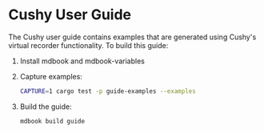 # Cushy User Guide

The Cushy user guide contains examples that are generated using Cushy's virtual
recorder functionality. To build this guide:

1. Install mdbook and mdbook-variables
2. Capture examples:

   ```sh
   CAPTURE=1 cargo test -p guide-examples --examples
   ```

3. Build the guide:

   ```sh
   mdbook build guide
   ```
